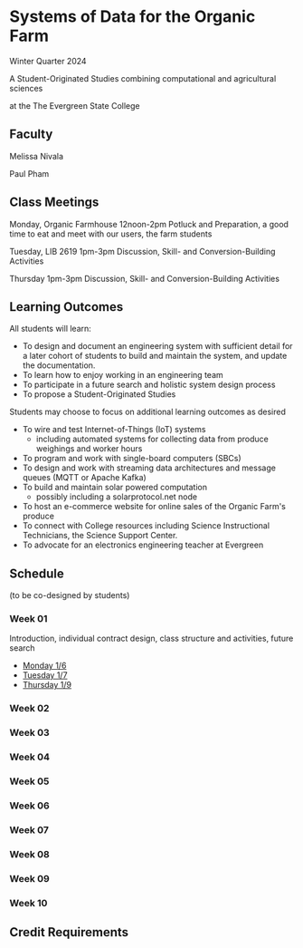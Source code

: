 # Systems of Data for the Organic Farm

Winter Quarter 2024

A Student-Originated Studies combining computational and agricultural sciences

at the The Evergreen State College

## Faculty

Melissa Nivala

Paul Pham

## Class Meetings

Monday, Organic Farmhouse
12noon-2pm
Potluck and Preparation, a good time to eat and meet with our users, the farm students

Tuesday, LIB 2619
1pm-3pm
Discussion, Skill- and Conversion-Building Activities

Thursday
1pm-3pm
Discussion, Skill- and Conversion-Building Activities

## Learning Outcomes

All students will learn:
* To design and document an engineering system with sufficient detail for a later cohort of students to build and maintain the system, and update the documentation.
* To learn how to enjoy working in an engineering team
* To participate in a future search and holistic system design process
* To propose a Student-Originated Studies

Students may choose to focus on additional learning outcomes as desired
* To wire and test Internet-of-Things (IoT) systems
  * including automated systems for collecting data from produce weighings and worker hours
* To program and work with single-board computers (SBCs)
* To design and work with streaming data architectures and message queues (MQTT or Apache Kafka)
* To build and maintain solar powered computation
  * possibly including a solarprotocol.net node
* To host an e-commerce website for online sales of the Organic Farm's produce
* To connect with College resources including Science Instructional Technicians, the Science Support Center.
* To advocate for an electronics engineering teacher at Evergreen

## Schedule

(to be co-designed by students)

### Week 01

Introduction, individual contract design, class structure and activities, future search
* [Monday 1/6](week-01/Monday.md)
* [Tuesday 1/7](week-01/Tuesday.md)
* [Thursday 1/9](week-01/Thursday.md)

### Week 02

### Week 03

### Week 04

### Week 05

### Week 06

### Week 07

### Week 08

### Week 09

### Week 10

## Credit Requirements
